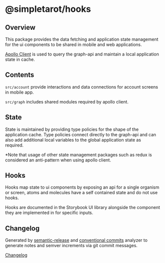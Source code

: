 # @simpletarot/hooks

## Overview

This package provides the data fetching and application state management for the ui components to be shared in mobile and web applications.

[Apollo Client](https://www.apollographql.com/docs/react) is used to query the graph-api and maintain a local application state in cache.

## Contents

`src/account` provide interactions and data connections for account screens in mobile app.

`src/graph` includes shared modules required by apollo client.

## State

State is maintained by providing type policies for the shape of the application cache. Type policies connect directly to the graph-api and can also add additional local variables to the global application state as required.


*Note that usage of other state management packages such as redux is considered an anti-pattern when using apollo client.

## Hooks

Hooks map state to ui components by exposing an api for a single organism or screen, atoms and molecules have a self contained state and do not use hooks. 

Hooks are documented in the Storybook UI library alongside the component they are implemented in for specific inputs.

## Changelog

Generated by [semantic-release](https://github.com/semantic-release/semantic-release) and [conventional commits](https://github.com/conventional-changelog/conventional-changelog/tree/master/packages/conventional-changelog-conventionalcommits) analyzer to generate notes and semver increments via git commit messages.

[Changelog](./CHANGELOG.md)
